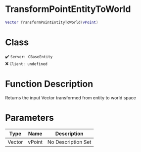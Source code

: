 # TransformPointEntityToWorld
```lua
Vector TransformPointEntityToWorld(vPoint)
```
# Class
✔️ `Server: CBaseEntity`  
❌ `Client: undefined`  

# Function Description
Returns the input Vector transformed from entity to world space
# Parameters
Type|Name|Description
--|--|--
Vector|vPoint|No Description Set
